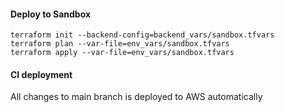 #### Deploy to Sandbox ####
```
terraform init --backend-config=backend_vars/sandbox.tfvars 
terraform plan --var-file=env_vars/sandbox.tfvars 
terraform apply --var-file=env_vars/sandbox.tfvars
```
#### CI deployment ####

All changes to main branch is deployed to AWS automatically